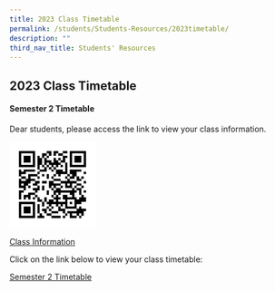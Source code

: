 ```yaml
---
title: 2023 Class Timetable
permalink: /students/Students-Resources/2023timetable/
description: ""
third_nav_title: Students' Resources
---
```

## 2023 Class Timetable&nbsp;

#### Semester 2 Timetable

Dear students, please access the link to view your class information.

<img src="/images/allears_qr_code.jpeg" style="width:30%">

[Class Information](https://forms.moe.edu.sg/auth)

Click on the link below to view your class timetable:

[Semester 2 Timetable](https://unitysec.edupage.org/timetable/)